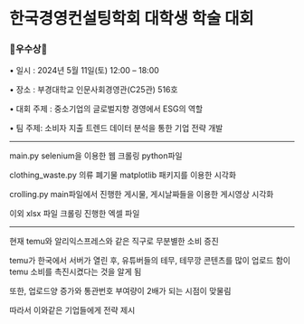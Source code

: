 # 한국경영컨설팅학회 대학생 학술 대회

### 🏅우수상🏅

• 일시 : 2024년 5월 11일(토) 12:00 – 18:00 

• 장소 : 부경대학교 인문사회경영관(C25관) 516호

• 대회 주제 : 중소기업의 글로벌지향 경영에서 ESG의 역할 

• 팀 주제: 소비자 지출 트렌드 데이터 분석을 통한 기업 전략 개발

----

main.py
selenium을 이용한 웹 크롤링 python파일

clothing_waste.py
의류 폐기물 matplotlib 패키지를 이용한 시각화

crolling.py
main파일에서 진행한 게시물, 게시날짜들을 이용한 게시영상 시각화

이외 xlsx 파일
크롤링 진행한 엑셀 파일

----

 
현재 temu와 알리익스프레스와 같은 직구로 무분별한 소비 증진

temu가 한국에서 서버가 열린 후, 유튜버들의 테무, 테무깡 콘텐츠를 많이 업로드 함이 temu 소비를 촉진시켰다는 것을 알게 됨

또한, 업로드양 증가와 통관번호 부여량이 2배가 되는 시점이 맞물림

따라서 이와같은 기업들에게 전략 제시
